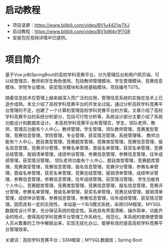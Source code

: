 # 启动教程

- 项目录屏：https://www.bilibili.com/video/BV1u4421w7XJ
- 启动教程：https://www.bilibili.com/video/BV1pW4y1P7GR
- 安装包在视频详情中已提供。


# 项目简介
基于Vue.js和SpringBoot的高校学科竞赛平台，分为管理后台和用户网页端，可以给管理员、教师和学生角色使用，包括教师管理模块、学生管理模块、竞赛信息模块、学院专业模块、获奖情况模块和系统基础模块，项目编号T075。

随着信息技术在管理上越来越深入而广泛的应用，管理信息系统的实施在技术上已逐步成熟。本文介绍了高校学科竞赛平台的开发全过程。通过分析高校学科竞赛平台管理的不足，创建了一个计算机管理高校学科竞赛平台的方案。文章介绍了高校学科竞赛平台的系统分析部分，包括可行性分析等，系统设计部分主要介绍了系统功能设计和数据库设计。
本高校学科竞赛平台有管理员，学生，领队老师，教师，管理员功能有个人中心，教师管理，学生管理，领队教师管理，竞赛类型管理，竞赛信息管理，学院管理，专业管理，获奖情况管理，系统管理等。
教师功能有个人中心，题目类型管理，竞赛题库管理，竞赛类型管理，竞赛信息管理，报名信息管理，竞赛评分管理，参赛名单管理，晋级名单管理，获奖名单管理，竞赛总结管理，报销清单管理，成绩申诉管理，参赛信息管理，参赛信息管理，往年成绩管理，获奖情况管理。
领队老师功能有个人中心，题目类型管理，竞赛题库管理，竞赛类型管理，竞赛信息管理，报名信息管理，竞赛评分管理，参赛名单管理，晋级名单管理，获奖名单管理，竞赛总结管理，报销清单管理，成绩申诉管理，参赛信息管理，参赛信息管理，往年成绩管理，获奖情况管理。
学生功能有个人中心，竞赛题库管理，竞赛类型管理，竞赛信息管理，报名信息管理，竞赛评分管理，参赛名单管理，晋级名单管理，获奖名单管理，竞赛总结管理，报销清单管理，成绩申诉管理，参赛信息管理，参赛信息管理，往年成绩管理，获奖情况管理。因而具有一定的实用性。
本站是一个B/S模式系统，采用SSM框架，MYSQL数据库设计开发，充分保证系统的稳定性。系统具有界面清晰、操作简单，功能齐全的特点，使得高校学科竞赛平台管理工作系统化、规范化。本系统的使用使管理人员从繁重的工作中解脱出来，实现无纸化办公，能够有效的提高高校学科竞赛平台管理效率。

关键词：高校学科竞赛平台；SSM框架；MYSQL数据库；Spring Boot
